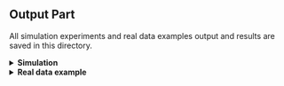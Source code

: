 ## Output Part

All simulation experiments and real data examples output and results are saved in this directory.


<details>
 <summary><strong>Simulation</strong></summary>
 <ul>
  <li><strong>independent case</strong>
     <ul>
      <li>"<strong><em>dmc_5000_30000.csv</em></strong>": the output MSE of simulation 1 using our proposed DLR method with T=100 and sample size from 5000 to 30000.</li>
         <li> "<strong><em>baseline_120000.csv</em></strong>": the output MSE of simulation 1 using Static benchmark with T=100 and sample size 120000.</li>
      <li> "<strong><em>local_smoth_120000.csv</em></strong>": the output MSE of simulation 1 using TwoStep benchmark with T=100 and sample size 120000.</li>
      <li> "<strong><em>tensor_30000.csv</em></strong>": the output MSE of simulation 1 using Tensor benchmark with T=100 and sample size 30000.</li>
      <li> "<strong><em>phase_transition.csv, phase_transition_precise.csv</em></strong>": the output MSE of simulation 1 using DLR method with different settings of the number of time points and sample size.</li>
     </ul>
     </li>
  <li><strong>dependent case</strong>
     <ul>
         <li>"<strong><em>dependent_mc.csv</em></strong>": the output MSE of simulation2 under the setting that noise is dependent while covariance X is independent.</li>
         <li>"<strong><em>dependent_X_mc.csv</em></strong>": the output MSE of simulation2 under the setting that covariance X is dependent while noise is independent.</li>
     </ul>
     </li>
 </ul>
</details>

<details>
<summary><strong>Real data example</strong></summary>
 <ul>
     <li><strong>Netflix dataset</strong>
     <ul>
         <li>"<strong><em>netflix/mse_1(100).csv</em></strong>": the output MSE of netflix data example using our DLR method.</li>
         <li>"<strong><em>netflix/baseline_mse_1(100).csv</em></strong>": the output MSE of netflix data example using Static method. </li>
      <li>"<strong><em>netflix/baseline_mse_twostep.csv</em></strong>": the output MSE of netflix data example using TwoStep method. </li>
      <li>"<strong><em>netflix/baseline_mse_tensor.csv</em></strong>": the output MSE of netflix data example using Tensor method. </li>
     </ul>
     </li>
  <li><strong>Davis 2016 lions video</strong>
     <ul>
         <li>"<strong><em>lions_ren(blue,green)_5(25,45,65,85).csv</em></strong>": the output rgb values of corresponding fames using DLR method. </li>
         <li>"<strong><em>baseline_lions_ren(blue,green)_5(25,45,65,85).csv</em></strong>": the output rgb values of corresponding famres using Static method. </li>
     </ul>
     </li>
 </ul>
</details>


